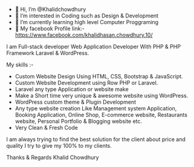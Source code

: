 - 👋 Hi, I’m @Khalidchowdhury
- 👀 I’m interested in Coding such as Design & Development
- 🌱 I’m currently learning high level Computer Proggraming
- 💞️ My facebook Profile link:-  https://www.facebook.com/khalidhasan.chowdhury.10/



I am Full-stack developer Web Application Developer With PHP & PHP Framework Laravel & WordPress. 

My skills :-
- Custom Website Design Using HTML, CSS, Bootstrap & JavaScript.
- Custom Website Development using Row PHP or Laravel.
- Laravel any type Application or website make
- Make a Short time very unique & awesome website using WordPress.
- WordPress custom theme & Plugin Development
- Any type website creation Like Management system Application, Booking Application, Online Shop, E-commerce website, Restaurants website, Personal Portfolio & Blogging website etc.
- Very Clean & Fresh Code


I am always trying to find the best solution for the client about price and quality I try to give my 100% to my clients.


Thanks & Regards
Khalid Chowdhury
